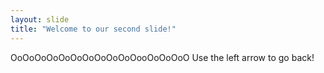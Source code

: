 ```yaml
---
layout: slide
title: "Welcome to our second slide!"
---
```

OoOoOoOoOoOoOoOoOoOoOooOoOoOoO
Use the left arrow to go back!
